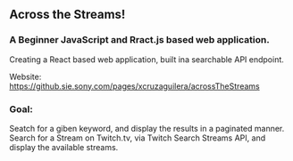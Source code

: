 ## Across the Streams!

### A Beginner JavaScript and Rract.js based web application.

Creating a React based web application, built ina searchable API endpoint.

Website:
https://github.sie.sony.com/pages/xcruzaguilera/acrossTheStreams

### Goal:
Seatch for a giben keyword, and display the results in a paginated manner.
    Search for a Stream on Twitch.tv, via Twitch Search Streams API, and display the available streams.


